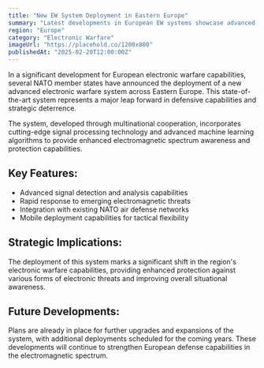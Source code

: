 ```yaml
---
title: "New EW System Deployment in Eastern Europe"
summary: "Latest developments in European EW systems showcase advanced capabilities and strategic implications"
region: "Europe"
category: "Electronic Warfare"
imageUrl: "https://placehold.co/1200x800"
publishedAt: "2025-02-20T12:00:00Z"
---
```


<div class="article-section">
  <p>In a significant development for European electronic warfare capabilities, several NATO member states have announced the deployment of a new advanced electronic warfare system across Eastern Europe. This state-of-the-art system represents a major leap forward in defensive capabilities and strategic deterrence.</p>

  <p>The system, developed through multinational cooperation, incorporates cutting-edge signal processing technology and advanced machine learning algorithms to provide enhanced electromagnetic spectrum awareness and protection capabilities.</p>

  <h2>Key Features:</h2>
  <ul>
    <li>Advanced signal detection and analysis capabilities</li>
    <li>Rapid response to emerging electromagnetic threats</li>
    <li>Integration with existing NATO air defense networks</li>
    <li>Mobile deployment capabilities for tactical flexibility</li>
  </ul>

  <h2>Strategic Implications:</h2>
  <p>The deployment of this system marks a significant shift in the region's electronic warfare capabilities, providing enhanced protection against various forms of electronic threats and improving overall situational awareness.</p>

  <h2>Future Developments:</h2>
  <p>Plans are already in place for further upgrades and expansions of the system, with additional deployments scheduled for the coming years. These developments will continue to strengthen European defense capabilities in the electromagnetic spectrum.</p>
</div>
